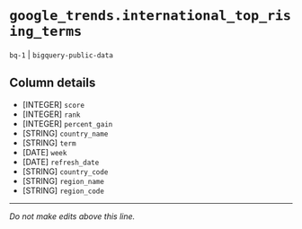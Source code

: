 # `google_trends.international_top_rising_terms`
`bq-1` | `bigquery-public-data`

## Column details
* [INTEGER]   `score`
* [INTEGER]   `rank`
* [INTEGER]   `percent_gain`
* [STRING]    `country_name`
* [STRING]    `term`
* [DATE]      `week`
* [DATE]      `refresh_date`
* [STRING]    `country_code`
* [STRING]    `region_name`
* [STRING]    `region_code`

-------------------------------------------------------------------------------
*Do not make edits above this line.*
